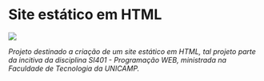 # Site estático em HTML
<img src = https://img.shields.io/badge/Status-Em_Andamento-yellow> 

_Projeto destinado a criação de um site estático em HTML, tal projeto parte da incitiva da disciplina SI401 - Programação WEB, ministrada na Faculdade de Tecnologia da UNICAMP._


